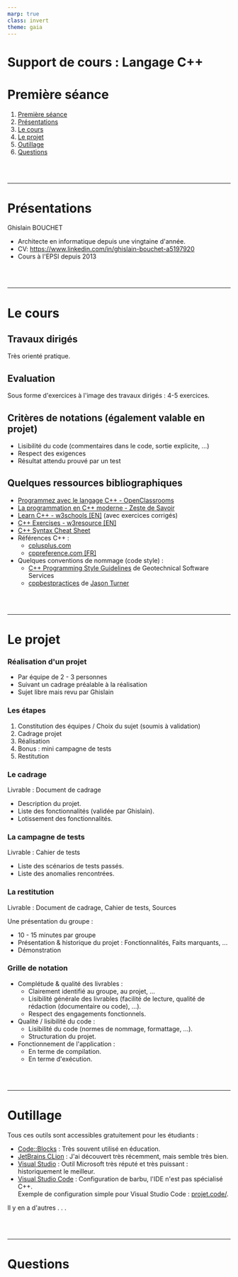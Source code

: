 ```yaml
---
marp: true
class: invert
theme: gaia
---
```


# Support de cours : Langage C++


# Première séance

1. [Première séance](#Première%20séance)
2. [Présentations](#Présentations)
3. [Le cours](#Le%20cours)
4. [Le projet](Le%20projet)
5. [Outillage](Outillage)
6. [Questions](Question)


<br/><br/>

---
# Présentations

Ghislain BOUCHET
* Architecte en informatique depuis une vingtaine d'année.
* CV: https://www.linkedin.com/in/ghislain-bouchet-a5197920
* Cours à l'EPSI depuis 2013


<br/><br/>

---
# Le cours

## Travaux dirigés
Très orienté pratique.

## Evaluation
Sous forme d'exercices à l'image des travaux dirigés : 4-5 exercices.

## Critères de notations (également valable en projet)
* Lisibilité du code (commentaires dans le code, sortie explicite, …)
* Respect des exigences
* Résultat attendu prouvé par un test

## Quelques ressources bibliographiques
* [Programmez avec le langage C++ - OpenClassrooms](https://openclassrooms.com/fr/courses/1894236-programmez-avec-le-langage-c)
* [La programmation en C++ moderne - Zeste de Savoir](https://zestedesavoir.com/tutoriels/822/la-programmation-en-c-moderne)
* [Learn C++ - w3schools [EN]](https://www.w3schools.com/cpp/default.asp) (avec exercices corrigés)
* [C++ Exercises - w3resource [EN]](https://www.w3resource.com/cpp-exercises/)
* [C++ Syntax Cheat Sheet](https://github.com/gibsjose/cpp-cheat-sheet/blob/master/C%2B%2B%20Syntax.md)
* Références C++ :
  * [cplusplus.com](https://www.cplusplus.com/)
  * [cppreference.com [FR]](https://fr.cppreference.com/w/)
* Quelques conventions de nommage (code style) :
  * [C++ Programming Style Guidelines](http://geosoft.no/development/cppstyle.html) de Geotechnical Software Services
  * [cppbestpractices](https://github.com/lefticus/cppbestpractices/blob/master/03-Style.md) de [Jason Turner](https://github.com/lefticus)

<br/><br/>

---
# Le projet

### Réalisation d'un projet
* Par équipe de 2 - 3 personnes
* Suivant un cadrage préalable à la réalisation
* Sujet libre mais revu par Ghislain

### Les étapes
1. Constitution des équipes / Choix du sujet (soumis à validation)
2. Cadrage projet
3. Réalisation
4. Bonus : mini campagne de tests
5. Restitution

### Le cadrage
Livrable : Document de cadrage

* Description du projet.
* Liste des fonctionnalités (validée par Ghislain).
* Lotissement des fonctionnalités.

### La campagne de tests
Livrable : Cahier de tests

* Liste des scénarios de tests passés.
* Liste des anomalies rencontrées.

### La restitution
Livrable : Document de cadrage, Cahier de tests, Sources

Une présentation du groupe :
* 10 - 15 minutes par groupe
* Présentation & historique du projet : Fonctionnalités, Faits marquants, ...
* Démonstration

### Grille de notation
* Complétude & qualité des livrables :
  * Clairement identifié au groupe, au projet, ...
  * Lisibilité générale des livrables (facilité de lecture, qualité de rédaction (documentaire ou code), ...).
  * Respect des engagements fonctionnels.
* Qualité / lisibilité du code :
  * Lisibilité du code (normes de nommage, formattage, ...).
  * Structuration du projet.
* Fonctionnement de l'application :
  * En terme de compilation.
  * En terme d'exécution.


<br/><br/>

---
# Outillage
Tous ces outils sont accessibles gratuitement pour les étudiants :
* [Code::Blocks](http://www.codeblocks.org/) : Très souvent utilisé en éducation.
* [JetBrains CLion](https://www.jetbrains.com/clion) : J'ai découvert très récemment, mais semble très bien.
* [Visual Studio](https://visualstudio.microsoft.com/fr/) : Outil Microsoft très réputé et très puissant : historiquement le meilleur.
* [Visual Studio Code](https://code.visualstudio.com/) : Configuration de barbu, l'IDE n'est pas spécialisé C++.<br/>
Exemple de configuration simple pour Visual Studio Code : [projet.code/](projet.code/).

Il y en a d'autres . . .

<br/><br/>

---
# Questions
